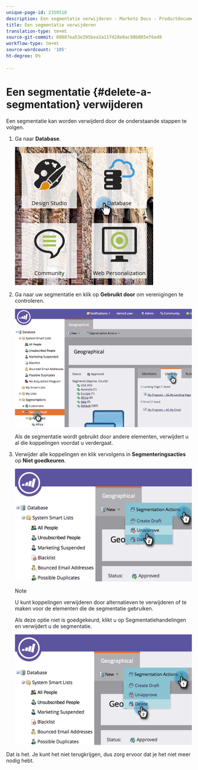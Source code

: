 ```yaml
---
unique-page-id: 2359510
description: Een segmentatie verwijderen - Marketo Docs - Productdocumentatie
title: Een segmentatie verwijderen
translation-type: tm+mt
source-git-commit: 00887ea53e395bea3a11fd28e0ac98b085ef6ed8
workflow-type: tm+mt
source-wordcount: '105'
ht-degree: 0%

---
```



# Een segmentatie {#delete-a-segmentation} verwijderen

Een segmentatie kan worden verwijderd door de onderstaande stappen te volgen.

1. Ga naar **Database**.

   ![](assets/image2017-3-28-14-3a55-3a26.png)

1. Ga naar uw segmentatie en klik op **Gebruikt door** om verenigingen te controleren.

   ![](assets/image2017-3-28-15-3a51-3a8.png)

   Als de segmentatie wordt gebruikt door andere elementen, verwijdert u al die koppelingen voordat u verdergaat.

1. Verwijder alle koppelingen en klik vervolgens in **Segmenteringsacties** op **Niet goedkeuren**.

   ![](assets/image2017-3-28-15-3a51-3a30.png)

   >[!NOTE]
   >
   >U kunt koppelingen verwijderen door alternatieven te verwijderen of te maken voor de elementen die de segmentatie gebruiken.

   Als deze optie niet is goedgekeurd, klikt u op Segmentatiehandelingen en verwijdert u de segmentatie.

   ![](assets/image2017-3-28-15-3a51-3a46.png)

Dat is het. Je kunt het niet terugkrijgen, dus zorg ervoor dat je het niet meer nodig hebt.
